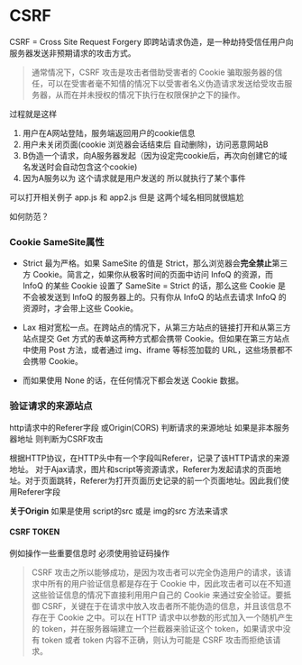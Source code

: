 # CSRF

CSRF = Cross Site Request Forgery 即跨站请求伪造，是一种劫持受信任用户向服务器发送非预期请求的攻击方式。

> 通常情况下，CSRF 攻击是攻击者借助受害者的 Cookie 骗取服务器的信任，可以在受害者毫不知情的情况下以受害者名义伪造请求发送给受攻击服务器，从而在并未授权的情况下执行在权限保护之下的操作。

过程就是这样
1. 用户在A网站登陆，服务端返回用户的cookie信息
2. 用户未关闭页面(cookie 浏览器会话结束后 自动删除)，访问恶意网站B
3. B伪造一个请求，向A服务器发起（因为设定完cookie后，再次向创建它的域名发送时会自动包含这个cookie)
4. 因为A服务以为 这个请求就是用户发送的 所以就执行了某个事件


可以打开相关例子 app.js 和 app2.js
但是 这两个域名相同就很尴尬

如何防范？

### Cookie SameSite属性

- Strict 最为严格。如果 SameSite 的值是 Strict，那么浏览器会**完全禁止**第三方 Cookie。简言之，如果你从极客时间的页面中访问 InfoQ 的资源，而 InfoQ 的某些 Cookie 设置了 SameSite = Strict 的话，那么这些 Cookie 是不会被发送到 InfoQ 的服务器上的。只有你从 InfoQ 的站点去请求 InfoQ 的资源时，才会带上这些 Cookie。
- Lax 相对宽松一点。在跨站点的情况下，从第三方站点的链接打开和从第三方站点提交 Get 方式的表单这两种方式都会携带 Cookie。但如果在第三方站点中使用 Post 方法，或者通过 img、iframe 等标签加载的 URL，这些场景都不会携带 Cookie。

- 而如果使用 None 的话，在任何情况下都会发送 Cookie 数据。

### 验证请求的来源站点

http请求中的Referer字段 或Origin(CORS)
判断请求的来源地址 如果是非本服务器地址 则判断为CSRF攻击

根据HTTP协议，在HTTP头中有一个字段叫Referer，记录了该HTTP请求的来源地址。
对于Ajax请求，图片和script等资源请求，Referer为发起请求的页面地址。对于页面跳转，Referer为打开页面历史记录的前一个页面地址。因此我们使用Referer字段

**关于Origin**
如果是使用 script的src 或是 img的src 方法来请求
#### CSRF TOKEN
例如操作一些重要信息时 必须使用验证码操作

> CSRF 攻击之所以能够成功，是因为攻击者可以完全伪造用户的请求，该请求中所有的用户验证信息都是存在于 Cookie 中，因此攻击者可以在不知道这些验证信息的情况下直接利用用户自己的 Cookie 来通过安全验证。要抵御 CSRF，关键在于在请求中放入攻击者所不能伪造的信息，并且该信息不存在于 Cookie 之中。可以在 HTTP 请求中以参数的形式加入一个随机产生的 token，并在服务器端建立一个拦截器来验证这个 token，如果请求中没有 token 或者 token 内容不正确，则认为可能是 CSRF 攻击而拒绝该请求。